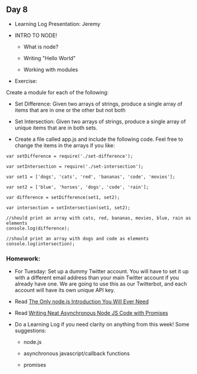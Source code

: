 ## Day 8

* Learning Log Presentation: Jeremy

* INTRO TO NODE!

    * What is node?
    
    * Writing "Hello World"
    
    * Working with modules
    
    
* Exercise: 

Create a module for each of the following:

* Set Difference: Given two arrays of strings, produce a single array of items that are in one or the other but not both

* Set Intersection: Given two arrays of strings, produce a single array of unique items that are in both sets. 

* Create a file called app.js and include the following code. Feel free to change the items in the arrays if you like:


```
var setDifference = require('./set-difference');

var setIntersection = require('./set-intersection');

var set1 = ['dogs', 'cats', 'red', 'bananas', 'code', 'movies'];

var set2 = ['blue', 'horses', 'dogs', 'code', 'rain'];

var difference = setDifference(set1, set2);

var intersection = setIntersection(set1, set2);

//should print an array with cats, red, bananas, movies, blue, rain as elements
console.log(difference);

//should print an array with dogs and code as elements
console.log(intersection);
```

### Homework:

* For Tuesday: Set up a dummy Twitter account. You will have to set it up with a different email address than your main Twitter account if you already have one. We are going to use this as our Twitterbot, and each account will have its own unique API key.

* Read [The Only node.js Introduction You Will Ever Need](https://codeburst.io/the-only-nodejs-introduction-youll-ever-need-d969a47ef219)

* Read [Writing Neat Asynchronous Node JS Code with Promises](https://medium.com/dev-bits/writing-neat-asynchronous-node-js-code-with-promises-32ed3a4fd098)

* Do a Learning Log if you need clarity on anything from this week! Some suggestions:

    * node.js
    
    * asynchronous javascript/callback functions
    
    * promises
